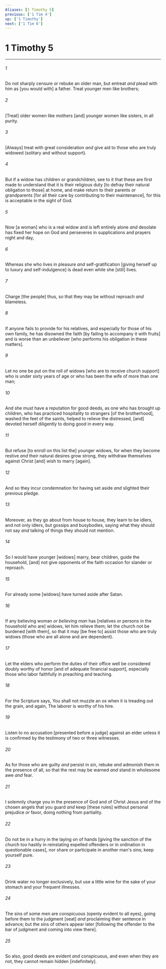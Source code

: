 ```yaml
---
Aliases: [1 Timothy 5]
previous: ['1 Tim 4']
up: ['1 Timothy']
next: ['1 Tim 6']
---
```

# 1 Timothy 5

***


###### 1 


Do not sharply censure _or_ rebuke an older man, but entreat _and_ plead with him as [you would with] a father. Treat younger men like brothers; 


###### 2 


[Treat] older women like mothers [and] younger women like sisters, in all purity. 


###### 3 


[Always] treat with great consideration _and_ give aid to those who are truly widowed (solitary and without support). 


###### 4 


But if a widow has children or grandchildren, see to it that these are first made to understand that it is their religious duty [to defray their natural obligation to those] at home, and make return to their parents _or_ grandparents [for all their care by contributing to their maintenance], for this is acceptable in the sight of God. 


###### 5 


Now [a woman] who is a real widow and is left entirely alone _and_ desolate has fixed her hope on God and perseveres in supplications and prayers night and day, 


###### 6 


Whereas she who lives in pleasure _and_ self-gratification [giving herself up to luxury and self-indulgence] is dead even while she [still] lives. 


###### 7 


Charge [the people] thus, so that they may be without reproach _and_ blameless. 


###### 8 


If anyone fails to provide for his relatives, and especially for those of his own family, he has disowned the faith [by failing to accompany it with fruits] and is worse than an unbeliever [who performs his obligation in these matters]. 


###### 9 


Let no one be put on the roll of widows [who are to receive church support] who is under sixty years of age or who has been the wife of more than one man; 


###### 10 


And she must have a reputation for good deeds, as one who has brought up children, who has practiced hospitality to strangers [of the brotherhood], washed the feet of the saints, helped to relieve the distressed, [and] devoted herself diligently to doing good in every way. 


###### 11 


But refuse [to enroll on this list the] younger widows, for when they become restive _and_ their natural desires grow strong, they withdraw themselves against Christ [and] wish to marry [again]. 


###### 12 


And so they incur condemnation for having set aside _and_ slighted their previous pledge. 


###### 13 


Moreover, as they go about from house to house, they learn to be idlers, and not only idlers, but gossips and busybodies, saying what they should not say _and_ talking of things they should not mention. 


###### 14 


So I would have younger [widows] marry, bear children, guide the household, [and] not give opponents of the faith occasion for slander or reproach. 


###### 15 


For already some [widows] have turned aside after Satan. 


###### 16 


If any believing woman _or believing man_ has [relatives or persons in the household who are] widows, let him relieve them; let the church not be burdened [with them], so that it may [be free to] assist those who are truly widows (those who are all alone and are dependent). 


###### 17 


Let the elders who perform the duties of their office well be considered doubly worthy of honor [and of adequate financial support], especially those who labor faithfully in preaching and teaching. 


###### 18 


For the Scripture says, You shall not muzzle an ox when it is treading out the grain, and again, The laborer is worthy of his hire. 


###### 19 


Listen to no accusation [presented before a judge] against an elder unless it is confirmed by the testimony of two or three witnesses. 


###### 20 


As for those who are guilty _and_ persist in sin, rebuke _and_ admonish them in the presence of all, so that the rest may be warned _and_ stand in wholesome awe _and_ fear. 


###### 21 


I solemnly charge you in the presence of God and of Christ Jesus and of the chosen angels that you guard _and_ keep [these rules] without personal prejudice _or_ favor, doing nothing from partiality. 


###### 22 


Do not be in a hurry in the laying on of hands [giving the sanction of the church too hastily in reinstating expelled offenders or in ordination in questionable cases], nor share _or_ participate in another man's sins; keep yourself pure. 


###### 23 


Drink water no longer exclusively, but use a little wine for the sake of your stomach and your frequent illnesses. 


###### 24 


The sins of some men are conspicuous (openly evident to all eyes), going before them to the judgment [seat] _and_ proclaiming their sentence in advance; but the sins of others appear later [following the offender to the bar of judgment and coming into view there]. 


###### 25 


So also, good deeds are evident _and_ conspicuous, and even when they are not, they cannot remain hidden [indefinitely].
